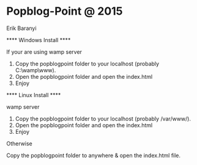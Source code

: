 # Popblog-Point @ 2015
Erik Baranyi 

**** Windows Install ****

If your are using wamp server 

1) Copy the popblogpoint folder to your localhost (probably C:\wamp\www).
2) Open the popblogpoint folder and open the index.html 
3) Enjoy


**** Linux Install ****

wamp server

1) Copy the popblogpoint folder to your localhost (probably /var/www/).
2) Open the popblogpoint folder and open the index.html 
3) Enjoy


Otherwise 

Copy the popblogpoint folder to anywhere & open the index.html file.
